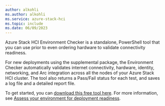 ```yaml
---
author: alkohli
ms.author: alkohli
ms.service: azure-stack-hci
ms.topic: include
ms.date: 06/09/2023
---
```


Azure Stack HCI Environment Checker is a standalone, PowerShell tool that you can use prior to even ordering hardware to validate connectivity readiness.

For new deployments using the supplemental package, the Environment Checker automatically validates internet connectivity, hardware, identity, networking, and Arc integration across all the nodes of your Azure Stack HCI cluster. The tool also returns a Pass/Fail status for each test, and saves a log file and a detailed report file.

To get started, you can [download this free tool here](https://www.powershellgallery.com/packages/AzStackHci.EnvironmentChecker/0.2.5). For more information, see [Assess your environment for deployment readiness](../manage/use-environment-checker.md).
